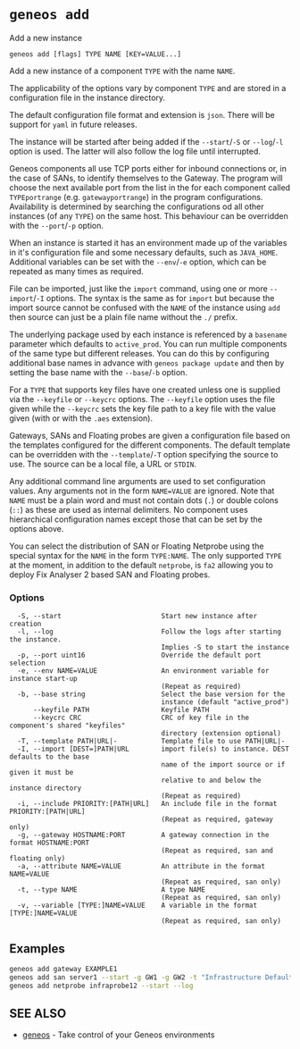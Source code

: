 # `geneos add`

Add a new instance

```text
geneos add [flags] TYPE NAME [KEY=VALUE...]
```

Add a new instance of a component `TYPE` with the name `NAME`.

The applicability of the options vary by component `TYPE` and are stored
in a configuration file in the instance directory.

The default configuration file format and extension is `json`. There
will be support for `yaml` in future releases.
	
The instance will be started after being added if the `--start`/`-S` or
`--log`/`-l` option is used. The latter will also follow the log file
until interrupted.

Geneos components all use TCP ports either for inbound connections or,
in the case of SANs, to identify themselves to the Gateway. The program
will choose the next available port from the list in the for each
component called `TYPEportrange` (e.g. `gatewayportrange`) in the
program configurations. Availability is determined by searching the
configurations od all other instances (of any `TYPE`) on the same host.
This behaviour can be overridden with the `--port`/`-p` option.

When an instance is started it has an environment made up of the
variables in it's configuration file and some necessary defaults, such
as `JAVA_HOME`. Additional variables can be set with the `--env`/`-e`
option, which can be repeated as many times as required.

File can be imported, just like the `import` command, using one or more
`--import`/`-I` options. The syntax is the same as for `import` but
because the import source cannot be confused with the `NAME` of the
instance using `add` then source can just be a plain file name without
the `./` prefix.

The underlying package used by each instance is referenced by a
`basename` parameter which defaults to `active_prod`. You can run
multiple components of the same type but different releases. You can do
this by configuring additional base names in advance with `geneos
package update` and then by setting the base name with the `--base`/`-b`
option.

For a `TYPE` that supports key files have one created unless one is
supplied via the `--keyfile` or `--keycrc` options. The `--keyfile`
option uses the file given while the `--keycrc` sets the key file path
to a key file with the value given (with or with the `.aes` extension).

Gateways, SANs and Floating probes are given a configuration file based
on the templates configured for the different components. The default
template can be overridden with the `--template`/`-T` option specifying
the source to use. The source can be a local file, a URL or `STDIN`.

Any additional command line arguments are used to set configuration
values. Any arguments not in the form `NAME=VALUE` are ignored. Note
that `NAME` must be a plain word and must not contain dots (`.`) or
double colons (`::`) as these are used as internal delimiters. No
component uses hierarchical configuration names except those that can be
set by the options above.

You can select the distribution of SAN or Floating Netprobe using the
special syntax for the `NAME` in the form `TYPE:NAME`. The only
supported `TYPE` at the moment, in addition to the default `netprobe`,
is `fa2` allowing you to deploy Fix Analyser 2 based SAN and Floating
probes.

### Options

```text
  -S, --start                         Start new instance after creation
  -l, --log                           Follow the logs after starting the instance.
                                      Implies -S to start the instance
  -p, --port uint16                   Override the default port selection
  -e, --env NAME=VALUE                An environment variable for instance start-up
                                      (Repeat as required)
  -b, --base string                   Select the base version for the
                                      instance (default "active_prod")
      --keyfile PATH                  Keyfile PATH
      --keycrc CRC                    CRC of key file in the component's shared "keyfiles" 
                                      directory (extension optional)
  -T, --template PATH|URL|-           Template file to use PATH|URL|-
  -I, --import [DEST=]PATH|URL        import file(s) to instance. DEST defaults to the base
                                      name of the import source or if given it must be
                                      relative to and below the instance directory
                                      (Repeat as required)
  -i, --include PRIORITY:[PATH|URL]   An include file in the format PRIORITY:[PATH|URL]
                                      (Repeat as required, gateway only)
  -g, --gateway HOSTNAME:PORT         A gateway connection in the format HOSTNAME:PORT
                                      (Repeat as required, san and floating only)
  -a, --attribute NAME=VALUE          An attribute in the format NAME=VALUE
                                      (Repeat as required, san only)
  -t, --type NAME                     A type NAME
                                      (Repeat as required, san only)
  -v, --variable [TYPE:]NAME=VALUE    A variable in the format [TYPE:]NAME=VALUE
                                      (Repeat as required, san only)
```

## Examples

```bash
geneos add gateway EXAMPLE1
geneos add san server1 --start -g GW1 -g GW2 -t "Infrastructure Defaults" -t "App1" -a COMPONENT=APP1
geneos add netprobe infraprobe12 --start --log

```

## SEE ALSO

* [geneos](geneos.md)	 - Take control of your Geneos environments
